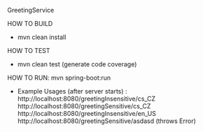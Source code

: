 GreetingService
  
  HOW TO BUILD
  
 - mvn clean install
 
  HOW TO TEST
  
 - mvn clean test  (generate code coverage)
 
 
  HOW TO RUN:
   mvn spring-boot:run
   
 - Example Usages (after server starts) : <br/>
   http://localhost:8080/greetingInsensitive/cs_CZ <br/>
   http://localhost:8080/greetingSensitive/cs_CZ <br/>
   http://localhost:8080/greetingInsensitive/en_US <br/>
   http://localhost:8080/greetingSensitive/asdasd (throws Error) <br/>
   
 
